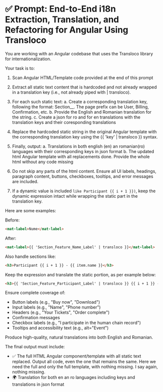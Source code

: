 # ✅ Prompt: End-to-End i18n Extraction, Translation, and Refactoring for Angular Using Transloco


You are working with an Angular codebase that uses the Transloco library for internationalization.

Your task is to:

1. Scan Angular HTML/Template code provided at the end of this prompt

2. Extract all static text content that is hardcoded and not already wrapped in a translation key (i.e., not already piped with | transloco).

3. For each such static text:
a. Create a corresponding translation key, following the format: Section_<PagePrefix>_<Description>. The page prefix can be User, Billing, Confirmation, etc.
b. Provide the English and Romanian translation for the string.
c. Create a json for ro and for en translations with the translation keys and their coresponding translations

4. Replace the hardcoded static string in the original Angular template with the corresponding translation key using the {{ 'key' | transloco }} syntax.

5. Finally, output:
a. Translations in both english (en) an romanian(ro) languages with their corresponding keys in json format
b. The updated html Angular template with all replacements done. Provide the whole html without any code missing

6. Do not skip any parts of the html content. Ensure all UI labels, headings, paragraph content, buttons, checkboxes, tooltips, and error messages are included.

7. If a dynamic value is included `like Participant {{ i + 1 }})`, keep the dynamic expression intact while wrapping the static part in the translation key.


Here are some examples:

Before:
```html
<mat-label>Nume</mat-label>
```
After:
```html
<mat-label>{{ 'Section_Feature_Name_Label' | transloco }}</mat-label>
```

Also handle sections like:
```html
<h3>Participant {{ i + 1 }} - {{ item.name }}</h3>
```
 Keep the expression and translate the static portion, as per example below:
```html
<h3>{{ 'Section_Feature_Participant_Label' | transloco }} {{ i + 1 }} - {{ item.name }}</h3>
```

Ensure complete coverage of:
- Button labels (e.g., "Buy now", "Download")
- Input labels (e.g., "Name", "Phone number")
- Headers (e.g., "Your Tickets", "Order complete")
- Confirmation messages
- Checkbox labels (e.g., "I participate in the human chain record")
- Tooltips and accessibility text (e.g., alt="Event")

Produce high-quality, natural translations into both English and Romanian.

The final output must include:
- ✅ The full HTML Angular component/template with all static text replaced. Output all code, even the one that remains the same. Here we need the full and only the full template, with nothing missing. I say again, nothing missing.
- 🌍 Translation for both en an ro languages including keys and translations in json format
